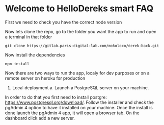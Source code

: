 # Welcome to HelloDereks smart FAQ

First we need to check you have the correct node version

Now lets clone the repo, go to the folder you want the app to run and open a terminal in that folder

    git clone https://gitlab.paris-digital-lab.com/mokoloco/derek-back.git

Now install the dependencies 

    npm install

Now there are two ways to run the app, localy for dev purposes or on a remote server on heroku for production

1.  Local deployment
a.  Launch a PostgreSQL server on your machine.

In order to do that you first need to install postgre: https://www.postgresql.org/download/. Follow the installer and check the pgAdmin 4 option to have it installed on your machine.
Once the install is done launch the pgAdmin 4 app, it will open a browser tab. On the dashboard click add a new server.